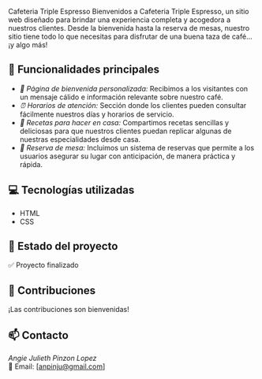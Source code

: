 Cafeteria Triple Espresso
Bienvenidos a Cafeteria Triple Espresso, un sitio web diseñado para brindar una experiencia completa y acogedora a nuestros clientes. Desde la bienvenida hasta la reserva de mesas, nuestro sitio tiene todo lo que necesitas para disfrutar de una buena taza de café... ¡y algo más!

## 📝 Funcionalidades principales

- _🌟 Página de bienvenida personalizada:_ Recibimos a los visitantes con un mensaje cálido e información relevante sobre nuestro café.
- _⏰ Horarios de atención:_ Sección donde los clientes pueden consultar fácilmente nuestros días y horarios de servicio.
- _📖 Recetas para hacer en casa:_ Compartimos recetas sencillas y deliciosas para que nuestros clientes puedan replicar algunas de nuestras especialidades desde casa.
- _📅 Reserva de mesa:_ Incluimos un sistema de reservas que permite a los usuarios asegurar su lugar con anticipación, de manera práctica y rápida.

## 💻 Tecnologías utilizadas

- HTML
- CSS

## 📌 Estado del proyecto

✅ Proyecto finalizado

## 🤝 Contribuciones

¡Las contribuciones son bienvenidas!

## 📫 Contacto

_Angie Julieth Pinzon Lopez_  
📧 Email: [anpinju@gmail.com]
